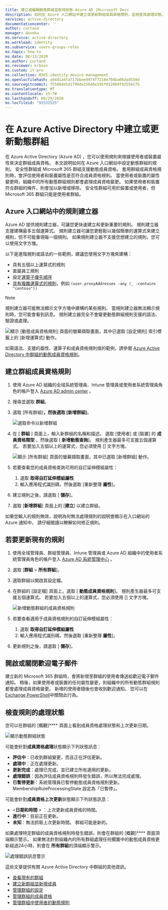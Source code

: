 ```yaml
---
title: 建立或編輯動態群組並取得狀態-Azure AD |Microsoft Docs
description: 如何在 Azure 入口網站中建立或更新群組成員資格規則，並檢查其處理狀態。
services: active-directory
documentationcenter: ''
author: curtand
manager: daveba
ms.service: active-directory
ms.workload: identity
ms.subservice: users-groups-roles
ms.topic: how-to
ms.date: 08/13/2020
ms.author: curtand
ms.reviewer: krbain
ms.custom: it-pro
ms.collection: M365-identity-device-management
ms.openlocfilehash: a94d1a4fa717bbee9974f7218e704ba06dad530d
ms.sourcegitcommit: f5580dd1d1799de15646e195f0120b9f9255617b
ms.translationtype: MT
ms.contentlocale: zh-TW
ms.lasthandoff: 09/29/2020
ms.locfileid: "91531525"
---
```

# <a name="create-or-update-a-dynamic-group-in-azure-active-directory"></a>在 Azure Active Directory 中建立或更新動態群組

在 Azure Active Directory (Azure AD) ，您可以使用規則來根據使用者或裝置屬性來決定群組成員資格。 本文說明如何在 Azure 入口網站中設定動態群組的規則。
安全性群組或 Microsoft 365 群組支援動態成員資格。 套用群組成員資格規則時，會評估使用者和裝置屬性是否符合成員資格規則。 當使用者或裝置的屬性變更時，組織中的所有動態群組規則都會處理成員資格變更。 如果使用者和裝置符合群組的條件，則會加以新增或移除。 安全性群組可用於裝置或使用者，但 Microsoft 365 群組只能是使用者群組。

## <a name="rule-builder-in-the-azure-portal"></a>Azure 入口網站中的規則建立器

Azure AD 提供規則建立器，可讓您更快速建立和更新重要的規則。 規則建立器支援建構最多五個運算式。 規則建立器可讓您更輕鬆以幾個簡單的運算式來建立規則，但不可能重現每一個規則。 如果規則建立器不支援您想建立的規則，您可以使用文字方塊。

以下是進階規則或語法的一些範例，建議您使用文字方塊來建構：

- 具有五個以上運算式的規則
- 直屬員工規則
- 設定[運算子優先順序](groups-dynamic-membership.md#operator-precedence)
- [具有複雜運算式的規則](groups-dynamic-membership.md#rules-with-complex-expressions)，例如 `(user.proxyAddresses -any (_ -contains "contoso"))`

> [!NOTE]
> 規則建立器可能無法顯示文字方塊中建構的某些規則。 當規則建立器無法顯示規則時，您可能會看到訊息。 規則建立器完全不會變更動態群組規則支援的語法、驗證或處理。

![顯示 [動態成員資格規則] 頁面的螢幕擷取畫面，其中已選取 [設定規則] 索引標籤上的 [新增運算式] 動作。](./media/groups-create-rule/update-dynamic-group-rule.png)

如需語法、支援的屬性、運算子和成員資格規則值的範例，請參閱 [Azure Active Directory 中群組的動態成員資格規則](groups-dynamic-membership.md)。

## <a name="to-create-a-group-membership-rule"></a>建立群組成員資格規則

1. 使用 Azure AD 組織的全域系統管理員、Intune 管理員或使用者系統管理員角色的帳戶登入 [Azure AD admin center](https://aad.portal.azure.com) 。
1. 搜尋並選取 **群組**。
1. 選取 [所有群組]****，然後選取 [新增群組]****。

   ![選取命令以新增群組](./media/groups-create-rule/create-new-group-azure-active-directory.png)

1. 在 [ **群組** ] 頁面上，輸入新群組的名稱和描述。 選取 [使用者] 或 [裝置] 的 **成員資格類型** ，然後選取 [ **新增動態查詢**]。 規則產生器最多可支援五個運算式。 若要加入五個以上的運算式，您必須使用 [] 文字方塊。

   ![顯示 [所有群組] 頁面的螢幕擷取畫面，其中已選取 [新增群組] 動作。](./media/groups-create-rule/add-dynamic-group-rule.png)

1. 若要查看您的成員資格查詢可用的自訂延伸模組屬性：
   1. 選取 **取得自訂延伸模組屬性**
   1. 輸入應用程式識別碼，然後選取 [重新整理 **屬性**]。
1. 建立規則之後，請選取 [ **儲存**]。
1. 選取 [**新增群組**] 頁面上的 [**建立**] 以建立群組。

如果您輸入的規則無效，說明為何無法處理規則的說明會顯示在入口網站的 Azure 通知中。 請仔細閱讀以瞭解如何修正規則。

## <a name="to-update-an-existing-rule"></a>若要更新現有的規則

1. 使用全域管理員、群組管理員、Intune 管理員或 Azure AD 組織中的使用者系統管理員角色的帳戶登入 [Azure AD 系統管理中心](https://aad.portal.azure.com) 。
1. 選取 [**群組**  >  **所有群組**]。
1. 選取群組以開啟其設定檔。
1. 在群組的 [設定檔] 頁面上，選取 [ **動態成員資格規則**]。 規則產生器最多可支援五個運算式。 若要加入五個以上的運算式，您必須使用 [] 文字方塊。

   ![新增動態群組的成員資格規則](./media/groups-create-rule/update-dynamic-group-rule.png)

1. 若要查看適用于成員資格規則的自訂延伸模組屬性：
   1. 選取 **取得自訂延伸模組屬性**
   1. 輸入應用程式識別碼，然後選取 [重新整理 **屬性**]。
1. 更新規則之後，請選取 [ **儲存**]。

## <a name="turn-on-or-off-welcome-email"></a>開啟或關閉歡迎電子郵件

建立新的 Microsoft 365 群組時，會將新增至群組的使用者傳送給歡迎電子郵件通知。 稍後，如果使用者或裝置的任何屬性變更，則組織中的所有動態群組規則都會處理成員資格變更。 新增的使用者隨後也會收到歡迎通知。 您可以在 [Exchange PowerShell](/powershell/module/exchange/users-and-groups/Set-UnifiedGroup?view=exchange-ps)中關閉此行為。

## <a name="check-processing-status-for-a-rule"></a>檢查規則的處理狀態

您可以在群組的 [概觀]**** 頁面上看到成員資格處理狀態和上次更新日期。
  
  ![顯示動態群組狀態](./media/groups-create-rule/group-status.png)

可能會針對**成員資格處理**狀態顯示下列狀態訊息：

- **評估中**：已收到群組變更，而且正在評估更新。
- **處理中**：正在處理更新。
- **更新完成**：處理已完成，並已建立所有適用的更新。
- **處理錯誤**：因為評估成員資格規則時發生錯誤，所以無法完成處理。
- **已暫停更新**：系統管理員已暫停動態成員資格規則更新。 MembershipRuleProcessingState 設定為「已暫停」。

可能會針對**成員資格上次更新**狀態顯示下列狀態訊息：

- &lt;**日期和時間** &gt; ：上次更新成員資格的時間。
- **進行中**：目前正在更新。
- **未知**：無法抓取上次更新時間。 群組可能是新的。

如果處理特定群組的成員資格規則時發生錯誤，則會在群組的 [概觀]**** 頁面頂端顯示警示。 如果無法針對組織內的所有群組處理任何擱置中的動態成員資格更新超過24小時，則會在 **所有群組**的頂端顯示警示。

![處理錯誤訊息警示](./media/groups-create-rule/processing-error.png)

這些文章提供有關 Azure Active Directory 中群組的其他資訊。

- [查看現有的群組](../fundamentals/active-directory-groups-view-azure-portal.md)
- [建立新群組並新增成員](../fundamentals/active-directory-groups-create-azure-portal.md)
- [管理群組的設定](../fundamentals/active-directory-groups-settings-azure-portal.md)
- [管理群組的成員資格](../fundamentals/active-directory-groups-membership-azure-portal.md)
- [管理群組中使用者的動態規則](groups-dynamic-membership.md)